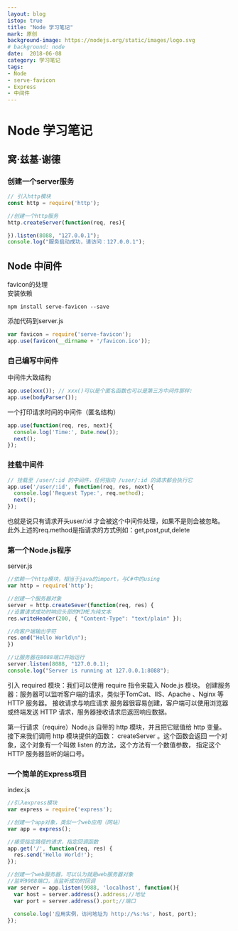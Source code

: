 ```yaml
---
layout: blog
istop: true
title: "Node 学习笔记"
mark: 原创
background-image: https://nodejs.org/static/images/logo.svg
# background: node
date:  2018-06-08
category: 学习笔记
tags:
- Node
- serve-favicon
- Express
- 中间件
---
```


# Node 学习笔记

## 窝·兹基·谢德
### 创建一个server服务
```js
// 引入http模块
const http = require('http');

//创建一个http服务
http.createServer(function(req, res){

}).listen(8088, "127.0.0.1");
console.log("服务启动成功，请访问：127.0.0.1");
```


## Node 中间件
favicon的处理  
安装依赖
```
npm install serve-favicon --save
```
添加代码到server.js
```js
var favicon = require('serve-favicon');
app.use(favicon(__dirname + '/favicon.ico'));
```

### 自己编写中间件
中间件大致结构
```js
app.use(xxx()); // xxx()可以是个匿名函数也可以是第三方中间件那样:
app.use(bodyParser());
```
一个打印请求时间的中间件（匿名结构）
```js
app.use(function(req, res, next){
  console.log('Time:', Date.now());
  next();
});
```

### 挂载中间件
```js
// 挂载至 /user/:id 的中间件，任何指向 /user/:id 的请求都会执行它
app.use('/user/:id', function(req, res, next){
  console.log('Request Type:', req.method);
  next();
});
```
也就是说只有请求开头user/:id 才会被这个中间件处理，如果不是则会被忽略。
此外上述的req.method是指请求的方式例如：get,post,put,delete




### 第一个Node.js程序

server.js
```js
//依赖一个http模块，相当于java的import，与C#中的using
var http = require('http');

//创建一个服务器对象
server = http.createSever(function(req, res) {
//设置请求成功时响应头部的MIME为纯文本
res.writeHeader(200, { "Content-Type": "text/plain" });

//向客户端输出字符
res.end("Hello World\n");
})

//让服务器在8088端口开始运行
server.listen(8088, "127.0.0.1);
console.log("Server is running at 127.0.0.1:8088");
```
引入 required 模块：我们可以使用 require 指令来载入 Node.js 模块。
创建服务器：服务器可以监听客户端的请求，类似于TomCat、IIS、Apache 、Nginx 等 HTTP 服务器。
接收请求与响应请求 服务器很容易创建，客户端可以使用浏览器或终端发送 HTTP 请求，服务器接收请求后返回响应数据。

第一行请求（require）Node.js 自带的 http 模块，并且把它赋值给 http 变量。
接下来我们调用 http 模块提供的函数： createServer 。这个函数会返回 一个对象，这个对象有一个叫做 listen 的方法，这个方法有一个数值参数， 指定这个 HTTP 服务器监听的端口号。

### 一个简单的Express项目
index.js
```js
//引入express模块
var express = require('express');

//创建一个app对象，类似一个web应用（网站）
var app = express();

//接受指定路径的请求，指定回调函数
app.get('/', function(req, res) {
  res.send('Hello World!');
});

//创建一个web服务器，可以认为就是web服务器对象
//监听9988端口，当监听成功时回调
var server = app.listen(9988, 'localhost', function(){
  var host = server.address().address;//地址
  var port = server.address().port;//端口
  
  console.log('应用实例，访问地址为 http://%s:%s', host, port);
});
```